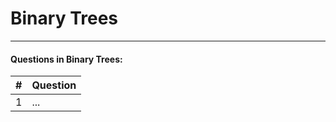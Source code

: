 # Binary Trees
---
#### Questions in Binary Trees:
| # | Question |
|---|----------|
| 1 | ...      |